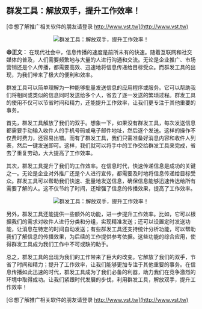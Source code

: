 ## **群发工具：解放双手，提升工作效率！**

[😍想了解推广相关软件的朋友请登录 http://www.vst.tw](http://www.vst.tw)

 <center><img src="https://vst.tw/MP4/tuiguang/png/5.png" alt="群发工具：解放双手，提升工作效率！"></center>

**😄正文：**
在现代社会中，信息传播的速度是前所未有的快速。随着互联网和社交媒体的普及，人们需要频繁地与大量的人进行沟通和交流。无论是企业推广、市场营销还是个人传播，都需要高效、迅速地将信息传递给目标受众。而群发工具的出现，为我们带来了极大的便利和效率。

群发工具可以简单理解为一种能够批量发送信息的应用程序或服务。它可以帮助我们将相同或类似的信息同时发送给多个人，省去了逐一发送的繁琐过程。群发工具的使用不仅可以节省时间和精力，还能提升工作效率，让我们更专注于其他重要的事务。

首先，群发工具解放了我们的双手。想象一下，如果没有群发工具，每次发送信息都需要手动输入收件人的手机号码或电子邮件地址，然后逐个发送。这样的操作不仅费时费力，还容易出错。而有了群发工具，我们只需准备好消息内容和收件人列表，然后一键发送即可。这样，我们就可以将手中的工作交给群发工具来完成，省去了重复劳动，大大提高了工作效率。

其次，群发工具提升了我们的工作效率。在信息时代，快速传递信息是成功的关键之一。无论是企业对外推广还是个人进行宣传，都需要及时地将信息传递给目标受众。群发工具可以帮助我们快速、批量地发送信息，确保信息能够迅速传达给所有需要了解的人。这不仅节约了时间，还增强了信息的传播效果，提高了工作效率。

 <center><img src="https://vst.tw/MP4/tuiguang/png/1.png" alt="群发工具：解放双手，提升工作效率！"></center>

另外，群发工具还能提供一些额外的功能，进一步提升工作效率。比如，它可以根据我们的需求对收件人进行分类和分组，实现精准发送；还可以设置定时发送功能，让消息在特定的时间自动发送；有些群发工具还支持统计分析功能，可以帮助我们了解信息的传播效果，为后续的工作提供参考依据。这些功能的综合应用，使得群发工具成为我们工作中不可或缺的助手。

总之，群发工具的出现为我们的工作带来了巨大的改变。它解放了我们的双手，节省了时间和精力；提升了工作效率，让我们能够更加专注于其他重要的事务。在信息传播如此迅速的时代，群发工具成为了我们必备的利器，助力我们在竞争激烈的环境中取得成功。让我们紧跟时代发展的步伐，利用群发工具，解放双手，提升工作效率！

[😍想了解推广相关软件的朋友请登录 http://www.vst.tw](http://www.vst.tw)



